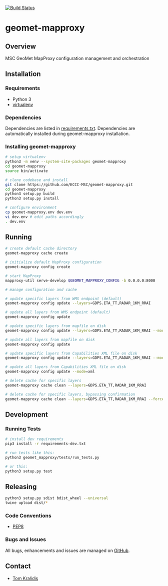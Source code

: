 [![Build Status](https://github.com/ECCC-MSC/geomet-mapproxy/workflows/flake8%20%E2%9A%99%EF%B8%8F/badge.svg)](https://github.com/ECCC-MSC/geomet-mapproxy/actions)

# geomet-mapproxy

## Overview

MSC GeoMet MapProxy configuration management and orchestration

## Installation

### Requirements
- Python 3
- [virtualenv](https://virtualenv.pypa.io/)

### Dependencies
Dependencies are listed in [requirements.txt](requirements.txt). Dependencies
are automatically installed during geomet-mapproxy installation.

### Installing geomet-mapproxy
```bash
# setup virtualenv
python3 -m venv --system-site-packages geomet-mapproxy
cd geomet-mapproxy
source bin/activate

# clone codebase and install
git clone https://github.com/ECCC-MSC/geomet-mapproxy.git
cd geomet-mapproxy
python3 setup.py build
python3 setup.py install

# configure environment
cp geomet-mapproxy.env dev.env
vi dev.env # edit paths accordingly
. dev.env
```

## Running

```bash
# create default cache directory
geomet-mapproxy cache create

# initialize default MapProxy configuration
geomet-mapproxy config create

# start MapProxy
mapproxy-util serve-develop $GEOMET_MAPPROXY_CONFIG -b 0.0.0.0:8000

# manage configuration and cache

# update specific layers from WMS endpoint (default)
geomet-mapproxy config update --layers=GDPS.ETA_TT,RADAR_1KM_RRAI

# update all layers from WMS endpoint (default)
geomet-mapproxy config update

# update specific layers from mapfile on disk
geomet-mapproxy config update --layers=GDPS.ETA_TT,RADAR_1KM_RRAI --mode=mapfile

# update all layers from mapfile on disk
geomet-mapproxy config update

# update specific layers from Capabilities XML file on disk
geomet-mapproxy config update --layers=GDPS.ETA_TT,RADAR_1KM_RRAI --mode=xml

# update all layers from Capabilities XML file on disk
geomet-mapproxy config update --mode=xml

# delete cache for specific layers
geomet-mapproxy cache clean --layers=GDPS.ETA_TT,RADAR_1KM_RRAI

# delete cache for specific layers, bypassing confirmation
geomet-mapproxy cache clean --layers=GDPS.ETA_TT,RADAR_1KM_RRAI --force
```

## Development

### Running Tests

```bash
# install dev requirements
pip3 install -r requirements-dev.txt

# run tests like this:
python3 geomet_mapproxy/tests/run_tests.py

# or this:
python3 setup.py test
```

## Releasing

```bash
python3 setup.py sdist bdist_wheel --universal
twine upload dist/*
```

### Code Conventions

* [PEP8](https://www.python.org/dev/peps/pep-0008)

### Bugs and Issues

All bugs, enhancements and issues are managed on [GitHub](https://github.com/ECCC-MSC/geomet-mapproxy/issues).

## Contact

* [Tom Kralidis](https://github.com/tomkralidis)
